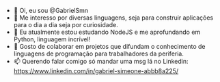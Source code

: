 - 👋 Oi, eu sou @GabrielSmn
- 👀 Me interesso por diversas linguagens, seja para construir aplicações para o dia a dia seja por curiosidade.
- 🌱 Eu atualmente estou estudando NodeJS e me aprofundando em Python, linguagem incrível!
- 💞️ Gosto de colaborar em projetos que difundam o conhecimento de linguagens de programação para trabalhadores da periferia.
- 📫 Querendo falar comigo só mandar uma msg lá no Linkedin: https://www.linkedin.com/in/gabriel-simeone-abbb8a225/

